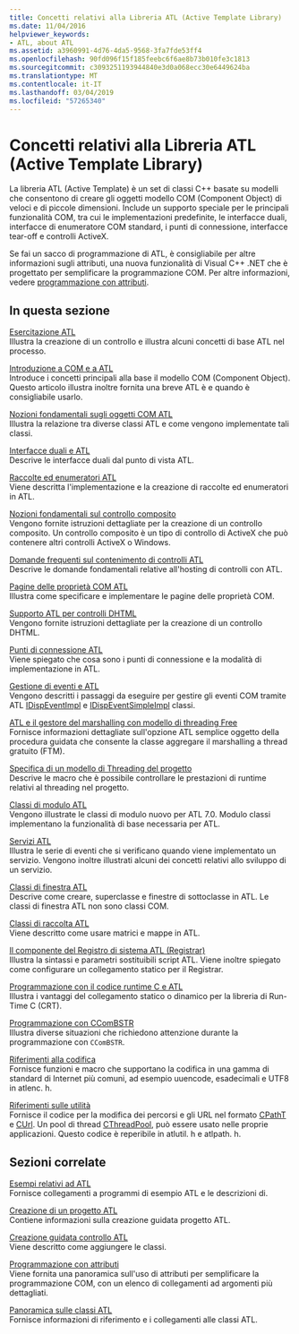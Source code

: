 ```yaml
---
title: Concetti relativi alla Libreria ATL (Active Template Library)
ms.date: 11/04/2016
helpviewer_keywords:
- ATL, about ATL
ms.assetid: a3960991-4d76-4da5-9568-3fa7fde53ff4
ms.openlocfilehash: 90fd096f15f185feebc6f6ae8b73b010fe3c1813
ms.sourcegitcommit: c3093251193944840e3d0a068ecc30e6449624ba
ms.translationtype: MT
ms.contentlocale: it-IT
ms.lasthandoff: 03/04/2019
ms.locfileid: "57265340"
---
```

# <a name="active-template-library-atl-concepts"></a>Concetti relativi alla Libreria ATL (Active Template Library)

La libreria ATL (Active Template) è un set di classi C++ basate su modelli che consentono di creare gli oggetti modello COM (Component Object) di veloci e di piccole dimensioni. Include un supporto speciale per le principali funzionalità COM, tra cui le implementazioni predefinite, le interfacce duali, interfacce di enumeratore COM standard, i punti di connessione, interfacce tear-off e controlli ActiveX.

Se fai un sacco di programmazione di ATL, è consigliabile per altre informazioni sugli attributi, una nuova funzionalità di Visual C++ .NET che è progettato per semplificare la programmazione COM. Per altre informazioni, vedere [programmazione con attributi](../windows/attributed-programming-concepts.md).

## <a name="in-this-section"></a>In questa sezione

[Esercitazione ATL](../atl/active-template-library-atl-tutorial.md)<br/>
Illustra la creazione di un controllo e illustra alcuni concetti di base ATL nel processo.

[Introduzione a COM e a ATL](../atl/introduction-to-com-and-atl.md)<br/>
Introduce i concetti principali alla base il modello COM (Component Object). Questo articolo illustra inoltre fornita una breve ATL è e quando è consigliabile usarlo.

[Nozioni fondamentali sugli oggetti COM ATL](../atl/fundamentals-of-atl-com-objects.md)<br/>
Illustra la relazione tra diverse classi ATL e come vengono implementate tali classi.

[Interfacce duali e ATL](../atl/dual-interfaces-and-atl.md)<br/>
Descrive le interfacce duali dal punto di vista ATL.

[Raccolte ed enumeratori ATL](../atl/atl-collections-and-enumerators.md)<br/>
Viene descritta l'implementazione e la creazione di raccolte ed enumeratori in ATL.

[Nozioni fondamentali sul controllo composito](../atl/atl-composite-control-fundamentals.md)<br/>
Vengono fornite istruzioni dettagliate per la creazione di un controllo composito. Un controllo composito è un tipo di controllo di ActiveX che può contenere altri controlli ActiveX o Windows.

[Domande frequenti sul contenimento di controlli ATL](../atl/atl-control-containment-faq.md)<br/>
Descrive le domande fondamentali relative all'hosting di controlli con ATL.

[Pagine delle proprietà COM ATL](../atl/atl-com-property-pages.md)<br/>
Illustra come specificare e implementare le pagine delle proprietà COM.

[Supporto ATL per controlli DHTML](../atl/atl-support-for-dhtml-controls.md)<br/>
Vengono fornite istruzioni dettagliate per la creazione di un controllo DHTML.

[Punti di connessione ATL](../atl/atl-connection-points.md)<br/>
Viene spiegato che cosa sono i punti di connessione e la modalità di implementazione in ATL.

[Gestione di eventi e ATL](../atl/event-handling-and-atl.md)<br/>
Vengono descritti i passaggi da eseguire per gestire gli eventi COM tramite ATL [IDispEventImpl](../atl/reference/idispeventimpl-class.md) e [IDispEventSimpleImpl](../atl/reference/idispeventsimpleimpl-class.md) classi.

[ATL e il gestore del marshalling con modello di threading Free](../atl/atl-and-the-free-threaded-marshaler.md)<br/>
Fornisce informazioni dettagliate sull'opzione ATL semplice oggetto della procedura guidata che consente la classe aggregare il marshalling a thread gratuito (FTM).

[Specifica di un modello di Threading del progetto](../atl/specifying-the-threading-model-for-a-project-atl.md)<br/>
Descrive le macro che è possibile controllare le prestazioni di runtime relativi al threading nel progetto.

[Classi di modulo ATL](../atl/atl-module-classes.md)<br/>
Vengono illustrate le classi di modulo nuovo per ATL 7.0. Modulo classi implementano la funzionalità di base necessaria per ATL.

[Servizi ATL](../atl/atl-services.md)<br/>
Illustra le serie di eventi che si verificano quando viene implementato un servizio. Vengono inoltre illustrati alcuni dei concetti relativi allo sviluppo di un servizio.

[Classi di finestra ATL](../atl/atl-window-classes.md)<br/>
Descrive come creare, superclasse e finestre di sottoclasse in ATL. Le classi di finestra ATL non sono classi COM.

[Classi di raccolta ATL](../atl/atl-collection-classes.md)<br/>
Viene descritto come usare matrici e mappe in ATL.

[Il componente del Registro di sistema ATL (Registrar)](../atl/atl-registry-component-registrar.md)<br/>
Illustra la sintassi e parametri sostituibili script ATL. Viene inoltre spiegato come configurare un collegamento statico per il Registrar.

[Programmazione con il codice runtime C e ATL](../atl/programming-with-atl-and-c-run-time-code.md)<br/>
Illustra i vantaggi del collegamento statico o dinamico per la libreria di Run-Time C (CRT).

[Programmazione con CComBSTR](../atl/programming-with-ccombstr-atl.md)<br/>
Illustra diverse situazioni che richiedono attenzione durante la programmazione con `CComBSTR`.

[Riferimenti alla codifica](../atl/atl-encoding-reference.md)<br/>
Fornisce funzioni e macro che supportano la codifica in una gamma di standard di Internet più comuni, ad esempio uuencode, esadecimali e UTF8 in atlenc. h.

[Riferimenti sulle utilità](../atl/atl-utilities-reference.md)<br/>
Fornisce il codice per la modifica dei percorsi e gli URL nel formato [CPathT](../atl/reference/cpatht-class.md) e [CUrl](../atl/reference/curl-class.md). Un pool di thread [CThreadPool](../atl/reference/cthreadpool-class.md), può essere usato nelle proprie applicazioni. Questo codice è reperibile in atlutil. h e atlpath. h.

## <a name="related-sections"></a>Sezioni correlate

[Esempi relativi ad ATL](../visual-cpp-samples.md)<br/>
Fornisce collegamenti a programmi di esempio ATL e le descrizioni di.

[Creazione di un progetto ATL](../atl/reference/creating-an-atl-project.md)<br/>
Contiene informazioni sulla creazione guidata progetto ATL.

[Creazione guidata controllo ATL](../atl/reference/atl-control-wizard.md)<br/>
Viene descritto come aggiungere le classi.

[Programmazione con attributi](../windows/attributed-programming-concepts.md)<br/>
Viene fornita una panoramica sull'uso di attributi per semplificare la programmazione COM, con un elenco di collegamenti ad argomenti più dettagliati.

[Panoramica sulle classi ATL](../atl/atl-class-overview.md)<br/>
Fornisce informazioni di riferimento e i collegamenti alle classi ATL.

